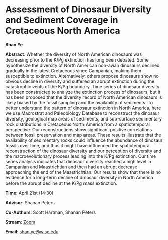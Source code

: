 # Assessment of Dinosaur Diversity and Sediment Coverage in Cretaceous North America

**Shan Ye**

**Abstract**: Whether the diversity of North American dinosaurs was decreasing prior to the K/Pg extinction has long been debated. Some hypothesize the diversity of North American non-avian dinosaurs declined gradually in the latest Cretaceous since Campanian, making them susceptible to extinction. Alternatively, others propose dinosaurs show no obvious decline in diversity and suffered an abrupt extinction during the catastrophic vents of the K/Pg boundary. Time series of dinosaur diversity has been constructed to analyze the extinction process of dinosaurs, but it has been proposed that the diversity record of North American dinosaurs is likely biased by the fossil sampling and the availability of sediments. To better understand the pattern of dinosaur extinction in North America, here we use Macrostrat and Paleobiology Database to reconstruct the dinosaur diversity, geological map areas of sediments, and sub-surface sedimentary rock distributions in Cretaceous North America from a spatiotemporal perspective. Our reconstructions show significant positive correlations between fossil preservation and map areas. These results illustrate that the availability of sedimentary rocks could influence the abundance of dinosaur fossils over time, and thus it might have influenced the spatiotemporal reconstruction of the dinosaur diversity and our perception of diversity and the macroevolutionary process leading into the K/Pg extinction. Our time series analysis indicates that dinosaur diversity reached a high level in Campanian and Maastrichtian and then had an abrupt decrease approaching the end of the Maastrichtian. Our results show that there is no evidence for a long-term decline of dinosaur diversity in North America before the abrupt decline at the K/Pg mass extinction.


**Time**: April 21st (14:30)

**Advisor**: Shanan Peters

**Co-Authors**: Scott Hartman, Shanan Peters

**Stream**: [Zoom](https://uwmadison.zoom.us/j/99393574894)

**Email**: [shan.ye@wisc.edu](mailto:shan.ye@wisc.edu)
